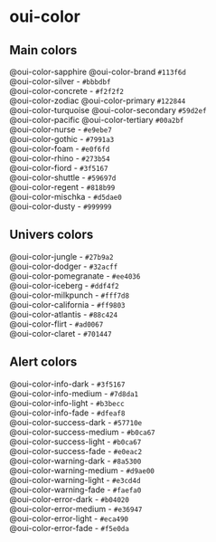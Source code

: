 # oui-color

<component-status cx-design="partial" ux="rc"></component-status>

## Main colors

<div class="container-fluid row">
  <div class="col-xs-12 col-sm-3 col-md-2">
    <div class="oui-color-badge oui-color-badge_oui-color-sapphire">
        <span class="oui-color-badge__prop">@oui-color-sapphire</span>
        <span class="oui-color-badge__prop">@oui-color-brand</span>
        <span class="oui-color-badge__prop">
            <code>#113f6d</code>
        </span>
    </div>
  </div>

  <div class="col-xs-12 col-sm-3 col-md-2">
    <div class="oui-color-badge oui-color-badge_oui-color-silver">
        <span class="oui-color-badge__prop">@oui-color-silver</span>
        <span class="oui-color-badge__prop">-</span>
        <span class="oui-color-badge__prop">
            <code>#bbbdbf</code>
        </span>
    </div>
  </div>

  <div class="col-xs-12 col-sm-3 col-md-2">
    <div class="oui-color-badge oui-color-badge_oui-color-concrete">
        <span class="oui-color-badge__prop">@oui-color-concrete</span>
        <span class="oui-color-badge__prop">-</span>
        <span class="oui-color-badge__prop">
            <code>#f2f2f2</code>
        </span>
    </div>
  </div>

  <div class="col-xs-12 col-sm-3 col-md-2">
    <div class="oui-color-badge oui-color-badge_oui-color-zodiac">
        <span class="oui-color-badge__prop">@oui-color-zodiac</span>
        <span class="oui-color-badge__prop">@oui-color-primary</span>
        <span class="oui-color-badge__prop">
            <code>#122844</code>
        </span>
    </div>
  </div>

  <div class="col-xs-12 col-sm-3 col-md-2">
    <div class="oui-color-badge oui-color-badge_oui-color-turquoise">
        <span class="oui-color-badge__prop">@oui-color-turquoise</span>
        <span class="oui-color-badge__prop">@oui-color-secondary</span>
        <span class="oui-color-badge__prop">
            <code>#59d2ef</code>
        </span>
    </div>
  </div>

  <div class="col-xs-12 col-sm-3 col-md-2">
    <div class="oui-color-badge oui-color-badge_oui-color-pacific">
        <span class="oui-color-badge__prop">@oui-color-pacific</span>
        <span class="oui-color-badge__prop">@oui-color-tertiary</span>
        <span class="oui-color-badge__prop">
            <code>#00a2bf</code>
        </span>
    </div>
  </div>

  <div class="col-xs-12 col-sm-3 col-md-2">
    <div class="oui-color-badge oui-color-badge_oui-color-nurse">
        <span class="oui-color-badge__prop">@oui-color-nurse</span>
        <span class="oui-color-badge__prop">-</span>
        <span class="oui-color-badge__prop">
            <code>#e9ebe7</code>
        </span>
    </div>
  </div>

  <div class="col-xs-12 col-sm-3 col-md-2">
    <div class="oui-color-badge oui-color-badge_oui-color-gothic">
        <span class="oui-color-badge__prop">@oui-color-gothic</span>
        <span class="oui-color-badge__prop">-</span>
        <span class="oui-color-badge__prop">
            <code>#7991a3</code>
        </span>
    </div>
  </div>

  <div class="col-xs-12 col-sm-3 col-md-2">
    <div class="oui-color-badge oui-color-badge_oui-color-foam">
        <span class="oui-color-badge__prop">@oui-color-foam</span>
        <span class="oui-color-badge__prop">-</span>
        <span class="oui-color-badge__prop">
            <code>#e0f6fd</code>
        </span>
    </div>
  </div>

  <div class="col-xs-12 col-sm-3 col-md-2">
    <div class="oui-color-badge oui-color-badge_oui-color-rhino">
        <span class="oui-color-badge__prop">@oui-color-rhino</span>
        <span class="oui-color-badge__prop">-</span>
        <span class="oui-color-badge__prop">
            <code>#273b54</code>
        </span>
    </div>
  </div>

  <div class="col-xs-12 col-sm-3 col-md-2">
    <div class="oui-color-badge oui-color-badge_oui-color-fiord">
        <span class="oui-color-badge__prop">@oui-color-fiord</span>
        <span class="oui-color-badge__prop">-</span>
        <span class="oui-color-badge__prop">
            <code>#3f5167</code>
        </span>
    </div>
  </div>

  <div class="col-xs-12 col-sm-3 col-md-2">
    <div class="oui-color-badge oui-color-badge_oui-color-shuttle">
        <span class="oui-color-badge__prop">@oui-color-shuttle</span>
        <span class="oui-color-badge__prop">-</span>
        <span class="oui-color-badge__prop">
            <code>#59697d</code>
        </span>
    </div>
  </div>

  <div class="col-xs-12 col-sm-3 col-md-2">
    <div class="oui-color-badge oui-color-badge_oui-color-regent">
        <span class="oui-color-badge__prop">@oui-color-regent</span>
        <span class="oui-color-badge__prop">-</span>
        <span class="oui-color-badge__prop">
            <code>#818b99</code>
        </span>
    </div>
  </div>

  <div class="col-xs-12 col-sm-3 col-md-2">
    <div class="oui-color-badge oui-color-badge_oui-color-mischka">
        <span class="oui-color-badge__prop">@oui-color-mischka</span>
        <span class="oui-color-badge__prop">-</span>
        <span class="oui-color-badge__prop">
            <code>#d5dae0</code>
        </span>
    </div>
  </div>

  <div class="col-xs-12 col-sm-3 col-md-2">
    <div class="oui-color-badge oui-color-badge_oui-color-dusty">
        <span class="oui-color-badge__prop">@oui-color-dusty</span>
        <span class="oui-color-badge__prop">-</span>
        <span class="oui-color-badge__prop">
            <code>#999999</code>
        </span>
    </div>
  </div>
</div>

## Univers colors

<div class="container-fluid row">
  <div class="col-xs-12 col-sm-3 col-md-2">
    <div class="oui-color-badge oui-color-badge_oui-color-jungle">
        <span class="oui-color-badge__prop">@oui-color-jungle</span>
        <span class="oui-color-badge__prop">-</span>
        <span class="oui-color-badge__prop">
            <code>#27b9a2</code>
        </span>
    </div>
  </div>

  <div class="col-xs-12 col-sm-3 col-md-2">
    <div class="oui-color-badge oui-color-badge_oui-color-dodger">
        <span class="oui-color-badge__prop">@oui-color-dodger</span>
        <span class="oui-color-badge__prop">-</span>
        <span class="oui-color-badge__prop">
            <code>#32acff</code>
        </span>
    </div>
  </div>

  <div class="col-xs-12 col-sm-3 col-md-2">
    <div class="oui-color-badge oui-color-badge_oui-color-pomegranate">
        <span class="oui-color-badge__prop">@oui-color-pomegranate</span>
        <span class="oui-color-badge__prop">-</span>
        <span class="oui-color-badge__prop">
            <code>#ee4036</code>
        </span>
    </div>
  </div>

  <div class="col-xs-12 col-sm-3 col-md-2">
    <div class="oui-color-badge oui-color-badge_oui-color-iceberg">
        <span class="oui-color-badge__prop">@oui-color-iceberg</span>
        <span class="oui-color-badge__prop">-</span>
        <span class="oui-color-badge__prop">
            <code>#ddf4f2</code>
        </span>
    </div>
  </div>

  <div class="col-xs-12 col-sm-3 col-md-2">
    <div class="oui-color-badge oui-color-badge_oui-color-milkpunch">
        <span class="oui-color-badge__prop">@oui-color-milkpunch</span>
        <span class="oui-color-badge__prop">-</span>
        <span class="oui-color-badge__prop">
            <code>#fff7d8</code>
        </span>
    </div>
  </div>

  <div class="col-xs-12 col-sm-3 col-md-2">
    <div class="oui-color-badge oui-color-badge_oui-color-california">
        <span class="oui-color-badge__prop">@oui-color-california</span>
        <span class="oui-color-badge__prop">-</span>
        <span class="oui-color-badge__prop">
            <code>#ff9803</code>
        </span>
    </div>
  </div>

  <div class="col-xs-12 col-sm-3 col-md-2">
    <div class="oui-color-badge oui-color-badge_oui-color-atlantis">
        <span class="oui-color-badge__prop">@oui-color-atlantis</span>
        <span class="oui-color-badge__prop">-</span>
        <span class="oui-color-badge__prop">
            <code>#88c424</code>
        </span>
    </div>
  </div>

  <div class="col-xs-12 col-sm-3 col-md-2">
    <div class="oui-color-badge oui-color-badge_oui-color-flirt">
        <span class="oui-color-badge__prop">@oui-color-flirt</span>
        <span class="oui-color-badge__prop">-</span>
        <span class="oui-color-badge__prop">
            <code>#ad0067</code>
        </span>
    </div>
  </div>

  <div class="col-xs-12 col-sm-3 col-md-2">
    <div class="oui-color-badge oui-color-badge_oui-color-claret">
        <span class="oui-color-badge__prop">@oui-color-claret</span>
        <span class="oui-color-badge__prop">-</span>
        <span class="oui-color-badge__prop">
            <code>#701447</code>
        </span>
    </div>
  </div>
</div>

## Alert colors

<div class="container-fluid row">
  <div class="col-xs-12 col-sm-3 col-md-2">
    <div class="oui-color-badge oui-color-badge_oui-color-info-dark">
        <span class="oui-color-badge__prop">@oui-color-info-dark</span>
        <span class="oui-color-badge__prop">-</span>
        <span class="oui-color-badge__prop">
            <code>#3f5167</code>
        </span>
    </div>
  </div>

  <div class="col-xs-12 col-sm-3 col-md-2">
    <div class="oui-color-badge oui-color-badge_oui-color-info-medium">
        <span class="oui-color-badge__prop">@oui-color-info-medium</span>
        <span class="oui-color-badge__prop">-</span>
        <span class="oui-color-badge__prop">
            <code>#7d8da1</code>
        </span>
    </div>
  </div>

  <div class="col-xs-12 col-sm-3 col-md-2">
    <div class="oui-color-badge oui-color-badge_oui-color-info-light">
        <span class="oui-color-badge__prop">@oui-color-info-light</span>
        <span class="oui-color-badge__prop">-</span>
        <span class="oui-color-badge__prop">
            <code>#b3becc</code>
        </span>
    </div>
  </div>

  <div class="col-xs-12 col-sm-3 col-md-2">
    <div class="oui-color-badge oui-color-badge_oui-color-info-fade">
        <span class="oui-color-badge__prop">@oui-color-info-fade</span>
        <span class="oui-color-badge__prop">-</span>
        <span class="oui-color-badge__prop">
            <code>#dfeaf8</code>
        </span>
    </div>
  </div>

  <div class="col-xs-12 col-sm-3 col-md-2">
    <div class="oui-color-badge oui-color-badge_oui-color-success-dark">
        <span class="oui-color-badge__prop">@oui-color-success-dark</span>
        <span class="oui-color-badge__prop">-</span>
        <span class="oui-color-badge__prop">
            <code>#57710e</code>
        </span>
    </div>
  </div>

  <div class="col-xs-12 col-sm-3 col-md-2">
    <div class="oui-color-badge oui-color-badge_oui-color-success-medium">
        <span class="oui-color-badge__prop">@oui-color-success-medium</span>
        <span class="oui-color-badge__prop">-</span>
        <span class="oui-color-badge__prop">
            <code>#b0ca67</code>
        </span>
    </div>
  </div>

  <div class="col-xs-12 col-sm-3 col-md-2">
    <div class="oui-color-badge oui-color-badge_oui-color-success-light">
        <span class="oui-color-badge__prop">@oui-color-success-light</span>
        <span class="oui-color-badge__prop">-</span>
        <span class="oui-color-badge__prop">
            <code>#b0ca67</code>
        </span>
    </div>
  </div>

  <div class="col-xs-12 col-sm-3 col-md-2">
    <div class="oui-color-badge oui-color-badge_oui-color-success-fade">
        <span class="oui-color-badge__prop">@oui-color-success-fade</span>
        <span class="oui-color-badge__prop">-</span>
        <span class="oui-color-badge__prop">
            <code>#e0eac2</code>
        </span>
    </div>
  </div>

  <div class="col-xs-12 col-sm-3 col-md-2">
    <div class="oui-color-badge oui-color-badge_oui-color-warning-dark">
        <span class="oui-color-badge__prop">@oui-color-warning-dark</span>
        <span class="oui-color-badge__prop">-</span>
        <span class="oui-color-badge__prop">
            <code>#8a5300</code>
        </span>
    </div>
  </div>

  <div class="col-xs-12 col-sm-3 col-md-2">
    <div class="oui-color-badge oui-color-badge_oui-color-warning-medium">
        <span class="oui-color-badge__prop">@oui-color-warning-medium</span>
        <span class="oui-color-badge__prop">-</span>
        <span class="oui-color-badge__prop">
            <code>#d9ae00</code>
        </span>
    </div>
  </div>

  <div class="col-xs-12 col-sm-3 col-md-2">
    <div class="oui-color-badge oui-color-badge_oui-color-warning-light">
        <span class="oui-color-badge__prop">@oui-color-warning-light</span>
        <span class="oui-color-badge__prop">-</span>
        <span class="oui-color-badge__prop">
            <code>#e3cd4d</code>
        </span>
    </div>
  </div>

  <div class="col-xs-12 col-sm-3 col-md-2">
    <div class="oui-color-badge oui-color-badge_oui-color-warning-fade">
        <span class="oui-color-badge__prop">@oui-color-warning-fade</span>
        <span class="oui-color-badge__prop">-</span>
        <span class="oui-color-badge__prop">
            <code>#faefa0</code>
        </span>
    </div>
  </div>

  <div class="col-xs-12 col-sm-3 col-md-2">
    <div class="oui-color-badge oui-color-badge_oui-color-error-dark">
        <span class="oui-color-badge__prop">@oui-color-error-dark</span>
        <span class="oui-color-badge__prop">-</span>
        <span class="oui-color-badge__prop">
            <code>#b04020</code>
        </span>
    </div>
  </div>

  <div class="col-xs-12 col-sm-3 col-md-2">
    <div class="oui-color-badge oui-color-badge_oui-color-error-medium">
        <span class="oui-color-badge__prop">@oui-color-error-medium</span>
        <span class="oui-color-badge__prop">-</span>
        <span class="oui-color-badge__prop">
            <code>#e36947</code>
        </span>
    </div>
  </div>

  <div class="col-xs-12 col-sm-3 col-md-2">
    <div class="oui-color-badge oui-color-badge_oui-color-error-light">
        <span class="oui-color-badge__prop">@oui-color-error-light</span>
        <span class="oui-color-badge__prop">-</span>
        <span class="oui-color-badge__prop">
            <code>#eca490</code>
        </span>
    </div>
  </div>

  <div class="col-xs-12 col-sm-3 col-md-2">
    <div class="oui-color-badge oui-color-badge_oui-color-error-fade">
        <span class="oui-color-badge__prop">@oui-color-error-fade</span>
        <span class="oui-color-badge__prop">-</span>
        <span class="oui-color-badge__prop">
            <code>#f5e0da</code>
        </span>
    </div>
  </div>
</div>
